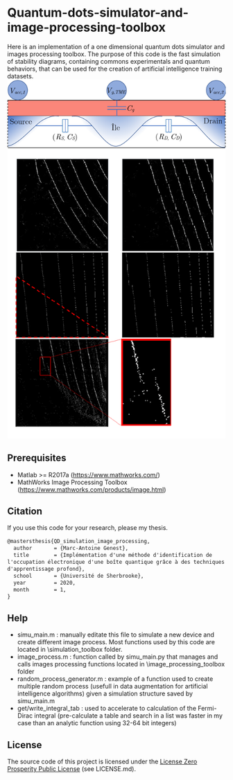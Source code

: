 # Quantum-dots-simulator-and-image-processing-toolbox
Here is an implementation of a one dimensional quantum dots simulator and images processing toolbox. The purpose of this code is the fast simulation of stability diagrams, containing commons experimentals and quantum behaviors, that can be used for the creation of artificial intelligence training datasets.
![](fig_rm.png)

## Prerequisites
- Matlab >= R2017a (https://www.mathworks.com/)
- MathWorks Image Processing Toolbox (https://www.mathworks.com/products/image.html)

## Citation
If you use this code for your research, please my thesis.
```
@mastersthesis{QD_simulation_image_processing,
  author       = {Marc-Antoine Genest}, 
  title        = {Implémentation d'une méthode d'identification de l'occupation électronique d'une boîte quantique grâce à des techniques d'apprentissage profond},
  school       = {Université de Sherbrooke},
  year         = 2020,
  month        = 1,
}
```

## Help
- simu_main.m : manually editate this file to simulate a new device and create different image process. Most functions used by this code are located in \simulation_toolbox folder.
- image_process.m : function called by simu_main.py that manages and calls images processing functions located in \image_processing_toolbox folder
- random_process_generator.m : example of a function used to create multiple random process (usefull in data augmentation for artificial intelligence algorithms) given a simulation structure saved by simu_main.m
- get/write_integral_tab : used to accelerate to calculation of the Fermi-Dirac integral (pre-calculate a table and search in a list was faster in my case than an analytic function using 32-64 bit integers)

## License
The source code of this project is licensed under the [License Zero Prosperity Public License](https://prosperitylicense.com/) (see LICENSE.md).